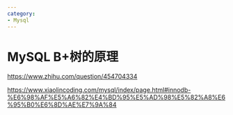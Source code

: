 ```yaml
---
category: 
- Mysql
---
```



# MySQL B+树的原理

https://www.zhihu.com/question/454704334

https://www.xiaolincoding.com/mysql/index/page.html#innodb-%E6%98%AF%E5%A6%82%E4%BD%95%E5%AD%98%E5%82%A8%E6%95%B0%E6%8D%AE%E7%9A%84